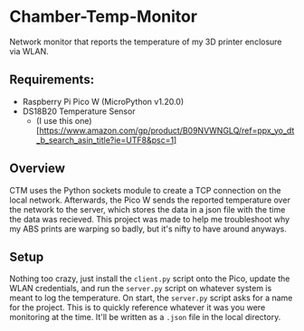 # Chamber-Temp-Monitor
Network monitor that reports the temperature of my 3D printer enclosure via WLAN.

## Requirements:
- Raspberry Pi Pico W (MicroPython v1.20.0)
- DS18B20 Temperature Sensor
  - (I use this one)[https://www.amazon.com/gp/product/B09NVWNGLQ/ref=ppx_yo_dt_b_search_asin_title?ie=UTF8&psc=1]

## Overview 
CTM uses the Python sockets module to create a TCP connection on the local network. Afterwards, the Pico W sends the reported temperature over the network to the server, which stores the data in a json file with the time the data was recieved. This project was made to help me troubleshoot why my ABS prints are warping so badly, but it's nifty to have around anyways. 

## Setup
Nothing too crazy, just install the `client.py` script onto the Pico, update the WLAN credentials, and run the `server.py` script on whatever system is meant to log the temperature. 
On start, the `server.py` script asks for a name for the project. This is to quickly reference whatever it was you were monitoring at the time. It'll be written as a `.json` file in the local directory.
